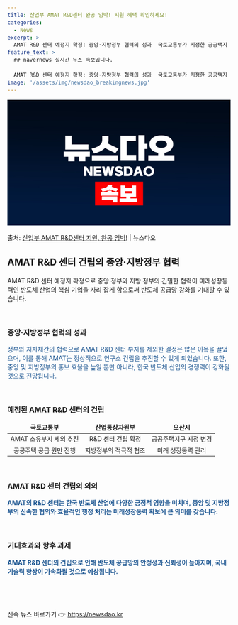 ```yaml
---
title: 산업부 AMAT R&D센터 완공 임박! 지원 혜택 확인하세요!
categories:
  - News
excerpt: >
  AMAT R&D 센터 예정지 확정: 중앙·지방정부 협력의 성과  국토교통부가 지정한 공공택지 후보지에 AMA…
feature_text: >
  ## navernews 실시간 뉴스 속보입니다.

  AMAT R&D 센터 예정지 확정: 중앙·지방정부 협력의 성과  국토교통부가 지정한 공공택지 후보지에 AMA…
image: '/assets/img/newsdao_breakingnews.jpg'
---
```


![뉴스다오 속보](/assets/img/newsdao_breakingnews.jpg)

<p>출처: <a href="https://newsdao.kr/4545" rel="dofollow">산업부 AMAT R&D센터 지원, 완공 임박!</a> | 뉴스다오</p>

<h2 data-ke-size="size26">AMAT R&amp;D 센터 건립의 중앙·지방정부 협력</h2>
AMAT R&D 센터 예정지 확정으로 중앙 정부와 지방 정부의 긴밀한 협력이 미래성장동력인 반도체 산업의 핵심 기업을 자리 잡게 함으로써 반도체 공급망 강화를 기대할 수 있습니다.

<p data-ke-size="size16">&#8203;</p>

<h3>중앙·지방정부 협력의 성과</h3>
<span style="color: #1a5490;">정부와 지자체간의 협력으로 AMAT R&D 센터 부지를 제외한 결정은 많은 이목을 끌었으며, 이를 통해 AMAT는 정상적으로 연구소 건립을 추진할 수 있게 되었습니다. 또한, 중앙 및 지방정부의 홍보 효율을 높일 뿐만 아니라, 한국 반도체 산업의 경쟁력이 강화될 것으로 전망됩니다.</span>

<p data-ke-size="size16">&#8203;</p>

<h3>예정된 AMAT R&D 센터의 건립</h3>
<table>
<thead>
<tr>
<td style="text-align: center; height: 17px;"><b>국토교통부</b></td>
<td style="text-align: center; height: 17px;"><b>산업통상자원부</b></td>
<td style="text-align: center; height: 17px;"><b>오산시</b></td>
</tr>
</thead>
<tbody>
<tr>
<td style="text-align: center; height: 17px;">AMAT 소유부지 제외 추진</td>
<td style="text-align: center; height: 17px;">R&D 센터 건립 확정</td>
<td style="text-align: center; height: 17px;">공공주택지구 지정 변경</td>
</tr>
<tr>
<td style="text-align: center; height: 17px;">공공주택 공급 원만 진행</td>
<td style="text-align: center; height: 17px;">지방정부의 적극적 협조</td>
<td style="text-align: center; height: 17px;">미래 성장동력 관리</td>
</tr>
</tbody>
</table>

<p data-ke-size="size16">&#8203;</p>

<h3>AMAT R&D 센터 건립의 의의</h3>
<b><span style="color: #1a5490;">AMAT의 R&D 센터는 한국 반도체 산업에 다양한 긍정적 영향을 미치며, 중앙 및 지방정부의 신속한 협의와 효율적인 행정 처리는 미래성장동력 확보에 큰 의미를 갖습니다.</span></b>

<p data-ke-size="size16">&#8203;</p>

<h3>기대효과와 향후 과제</h3>
<b><span style="color: #1a5490;">AMAT R&D 센터의 건립으로 인해 반도체 공급망의 안정성과 신뢰성이 높아지며, 국내 기술력 향상이 가속화될 것으로 예상됩니다.</span></b>

<p data-ke-size="size16">&#8203;</p>

<p data-ke-size="size16">&nbsp;</p> 

신속 뉴스 바로가기 👉 <a href="https://newsdao.kr" rel="dofollow">https://newsdao.kr</a>


